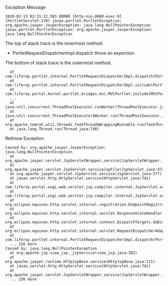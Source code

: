 Exception Message

    2020-02-13 03:31:12.503 ERROR [http-nio-8080-exec-9][PortletServlet:119] javax.portlet.PortletException: org.apache.jasper.JasperException: java.lang.NullPointerException
    javax.portlet.PortletException: org.apache.jasper.JasperException: java.lang.NullPointerException
      
The top of stack trace is the innermost method.
  - PortletRequestDispatcherImpl.dispatch throw an expection.

The bottom of stack trace is the outermost method.

      at com.liferay.portlet.internal.PortletRequestDispatcherImpl.dispatch(PortletRequestDispatcherImpl.java:307)
      at com.liferay.portlet.internal.PortletRequestDispatcherImpl.include(PortletRequestDispatcherImpl.java:123)
      at com.liferay.portal.kernel.portlet.bridges.mvc.MVCPortlet.include(MVCPortlet.java:572)
      ...
      at java.util.concurrent.ThreadPoolExecutor.runWorker(ThreadPoolExecutor.java:1149)
      at java.util.concurrent.ThreadPoolExecutor$Worker.run(ThreadPoolExecutor.java:624)
      at org.apache.tomcat.util.threads.TaskThread$WrappingRunnable.run(TaskThread.java:61)
      at java.lang.Thread.run(Thread.java:748)
    
Rethrow Exception

    Caused by: org.apache.jasper.JasperException: java.lang.NullPointerException
      at org.apache.jasper.servlet.JspServletWrapper.service(JspServletWrapper.java:440)
      at org.apache.jasper.servlet.JspServlet.serviceJspFile(JspServlet.java:473)
      at org.apache.jasper.servlet.JspServlet.service(JspServlet.java:377)
      at javax.servlet.http.HttpServlet.service(HttpServlet.java:741)
      at com.liferay.portal.osgi.web.servlet.jsp.compiler.internal.JspServlet.service(JspServlet.java:373)
      at com.liferay.portal.osgi.web.servlet.jsp.compiler.internal.JspServlet.service(JspServlet.java:385)
      at org.eclipse.equinox.http.servlet.internal.registration.EndpointRegistration.service(EndpointRegistration.java:153)
      at org.eclipse.equinox.http.servlet.internal.servlet.ResponseStateHandler.processRequest(ResponseStateHandler.java:62)
      at org.eclipse.equinox.http.servlet.internal.context.DispatchTargets.doDispatch(DispatchTargets.java:120)
      at org.eclipse.equinox.http.servlet.internal.servlet.RequestDispatcherAdaptor.include(RequestDispatcherAdaptor.java:48)
      at com.liferay.portlet.internal.PortletRequestDispatcherImpl.dispatch(PortletRequestDispatcherImpl.java:291)
      ... 226 more
    Caused by: java.lang.NullPointerException
      at org.apache.jsp.view_jsp._jspService(view_jsp.java:382)
      at org.apache.jasper.runtime.HttpJspBase.service(HttpJspBase.java:111)
      at javax.servlet.http.HttpServlet.service(HttpServlet.java:741)
      at org.apache.jasper.servlet.JspServletWrapper.service(JspServletWrapper.java:411)
      ... 236 more
